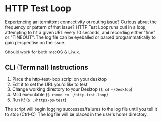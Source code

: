 # HTTP Test Loop

Experiencing an itermittent connectivity or routing issue? Curious about the frequency or pattern of that issue? HTTP Test Loop runs curl in a loop, attempting to hit a given URL every 10 seconds, and recording either "fine" or "TIMEOUT". The log file can be eyeballed or parsed programmatically to gain perspective on the issue.

Should work for both macOS & Linux.

## CLI (Terminal) Instructions

1. Place the http-test-loop script on your desktop
2. Edit it to set the URL you'd like to test
3. Change working directory to your Desktop (`$ cd ~/Desktop`)
4. Mod executable (`$ chmod +x ./http-test-loop`}
5. Run it! (`$ ./https-ps-test`)

The script will begin logging successes/failures to the log file until you tell it to stop (Ctrl-C). The log file will be placed in the user's home directory.


